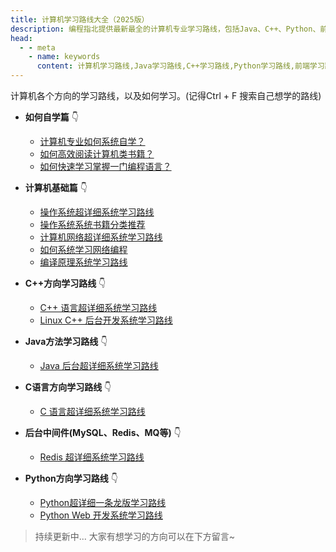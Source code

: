 ```yaml
---
title: 计算机学习路线大全（2025版）
description: 编程指北提供最新最全的计算机专业学习路线，包括Java、C++、Python、前端、后端、算法、数据库等全方位学习指南，助你高效掌握计算机技能。
head:
  - - meta
    - name: keywords
      content: 计算机学习路线,Java学习路线,C++学习路线,Python学习路线,前端学习路线,后端学习路线,算法学习,数据库学习,编程入门指南
---
```



计算机各个方向的学习路线，以及如何学习。(记得Ctrl + F 搜索自己想学的路线)

- **如何自学篇** 👇
  - [计算机专业如何系统自学？](/roadmap/method/cs_self_learning.html)
  - [如何高效阅读计算机类书籍？](/roadmap/method/how_to_read_books.html)
  - [如何快速学习掌握一门编程语言？](/roadmap/method/learn_prog_language.html)

- **计算机基础篇** 👇
  - [操作系统超详细系统学习路线](/roadmap/basic/os.html)
  - [操作系统系统书籍分类推荐](/roadmap/basic/os_book.html)
  - [计算机网络超详细系统学习路线](/roadmap/basic/how_to_learn_networking.html)
  - [如何系统学习网络编程](/roadmap/basic/network_programming_learning_path.html)
  - [编译原理系统学习路线](/roadmap/basic/compiler.html)
- **C++方向学习路线** 👇
  - [C++ 语言超详细系统学习路线](/roadmap/cpp/how_to_learn_cpp.html)
  - [Linux C++ 后台开发系统学习路线](/roadmap/cpp/linux_cpp.html)

- **Java方法学习路线** 👇
  - [Java 后台超详细系统学习路线](/roadmap/java/java_web.html)

- **C语言方向学习路线** 👇
  - [C 语言超详细系统学习路线](/roadmap/c/how_to_learn_c.html)

- **后台中间件(MySQL、Redis、MQ等)** 👇
  - [Redis 超详细系统学习路线](/roadmap/backend_middleware/how_to_learn_redis.html)

- **Python方向学习路线** 👇
  - [Python超详细一条龙版学习路线](/roadmap/python/how_to_learn_python.html)
  - [Python Web 开发系统学习路线](/roadmap/python/python_web.html)

> 持续更新中... 大家有想学习的方向可以在下方留言~


